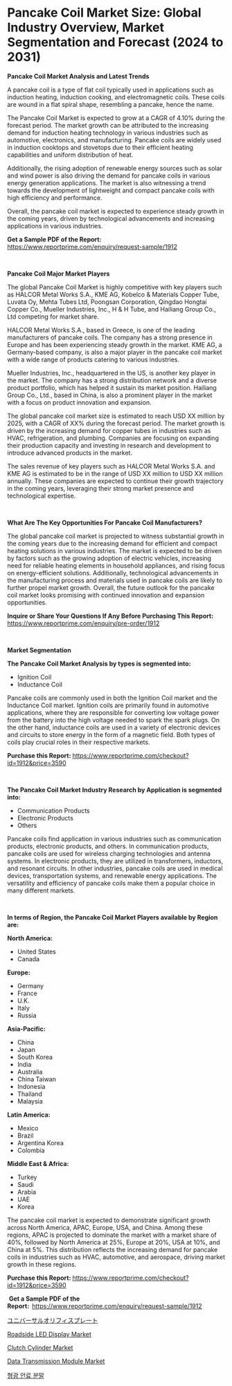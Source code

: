 <p><h1>Pancake Coil Market Size: Global Industry Overview, Market Segmentation and Forecast (2024 to 2031)</h1></p><p><strong>Pancake Coil Market Analysis and Latest Trends</strong></p>
<p><p>A pancake coil is a type of flat coil typically used in applications such as induction heating, induction cooking, and electromagnetic coils. These coils are wound in a flat spiral shape, resembling a pancake, hence the name.</p><p>The Pancake Coil Market is expected to grow at a CAGR of 4.10% during the forecast period. The market growth can be attributed to the increasing demand for induction heating technology in various industries such as automotive, electronics, and manufacturing. Pancake coils are widely used in induction cooktops and stovetops due to their efficient heating capabilities and uniform distribution of heat.</p><p>Additionally, the rising adoption of renewable energy sources such as solar and wind power is also driving the demand for pancake coils in various energy generation applications. The market is also witnessing a trend towards the development of lightweight and compact pancake coils with high efficiency and performance.</p><p>Overall, the pancake coil market is expected to experience steady growth in the coming years, driven by technological advancements and increasing applications in various industries.</p></p>
<p><strong>Get a Sample PDF of the Report:&nbsp;</strong> <a href="https://www.reportprime.com/enquiry/request-sample/1912">https://www.reportprime.com/enquiry/request-sample/1912</a></p>
<p>&nbsp;</p>
<p><strong>Pancake Coil Major Market Players</strong></p>
<p><p>The global Pancake Coil Market is highly competitive with key players such as HALCOR Metal Works S.A., KME AG, Kobelco & Materials Copper Tube, Luvata Oy, Mehta Tubes Ltd, Poongsan Corporation, Qingdao Hongtai Copper Co., Mueller Industries, Inc., H & H Tube, and Hailiang Group Co., Ltd competing for market share.</p><p>HALCOR Metal Works S.A., based in Greece, is one of the leading manufacturers of pancake coils. The company has a strong presence in Europe and has been experiencing steady growth in the market. KME AG, a Germany-based company, is also a major player in the pancake coil market with a wide range of products catering to various industries.</p><p>Mueller Industries, Inc., headquartered in the US, is another key player in the market. The company has a strong distribution network and a diverse product portfolio, which has helped it sustain its market position. Hailiang Group Co., Ltd., based in China, is also a prominent player in the market with a focus on product innovation and expansion.</p><p>The global pancake coil market size is estimated to reach USD XX million by 2025, with a CAGR of XX% during the forecast period. The market growth is driven by the increasing demand for copper tubes in industries such as HVAC, refrigeration, and plumbing. Companies are focusing on expanding their production capacity and investing in research and development to introduce advanced products in the market.</p><p>The sales revenue of key players such as HALCOR Metal Works S.A. and KME AG is estimated to be in the range of USD XX million to USD XX million annually. These companies are expected to continue their growth trajectory in the coming years, leveraging their strong market presence and technological expertise.</p></p>
<p>&nbsp;</p>
<p><strong>What Are The Key Opportunities For Pancake Coil Manufacturers?</strong></p>
<p><p>The global pancake coil market is projected to witness substantial growth in the coming years due to the increasing demand for efficient and compact heating solutions in various industries. The market is expected to be driven by factors such as the growing adoption of electric vehicles, increasing need for reliable heating elements in household appliances, and rising focus on energy-efficient solutions. Additionally, technological advancements in the manufacturing process and materials used in pancake coils are likely to further propel market growth. Overall, the future outlook for the pancake coil market looks promising with continued innovation and expansion opportunities.</p></p>
<p><strong>Inquire or Share Your Questions If Any Before Purchasing This Report:</strong> <a href="https://www.reportprime.com/enquiry/pre-order/1912">https://www.reportprime.com/enquiry/pre-order/1912</a></p>
<p>&nbsp;</p>
<p><strong>Market Segmentation</strong></p>
<p><strong>The Pancake Coil Market Analysis by types is segmented into:</strong></p>
<p><ul><li>Ignition Coil</li><li>Inductance Coil</li></ul></p>
<p><p>Pancake coils are commonly used in both the Ignition Coil market and the Inductance Coil market. Ignition coils are primarily found in automotive applications, where they are responsible for converting low voltage power from the battery into the high voltage needed to spark the spark plugs. On the other hand, inductance coils are used in a variety of electronic devices and circuits to store energy in the form of a magnetic field. Both types of coils play crucial roles in their respective markets.</p></p>
<p><strong>Purchase this Report:&nbsp;</strong><a href="https://www.reportprime.com/checkout?id=1912&price=3590">https://www.reportprime.com/checkout?id=1912&price=3590</a></p>
<p>&nbsp;</p>
<p><strong>The Pancake Coil Market Industry Research by Application is segmented into:</strong></p>
<p><ul><li>Communication Products</li><li>Electronic Products</li><li>Others</li></ul></p>
<p><p>Pancake coils find application in various industries such as communication products, electronic products, and others. In communication products, pancake coils are used for wireless charging technologies and antenna systems. In electronic products, they are utilized in transformers, inductors, and resonant circuits. In other industries, pancake coils are used in medical devices, transportation systems, and renewable energy applications. The versatility and efficiency of pancake coils make them a popular choice in many different markets.</p></p>
<p>&nbsp;</p>
<p><strong>In terms of Region, the Pancake Coil Market Players available by Region are:</strong></p>
<p>
    <p> <strong> North America: </strong>
        <ul>
            <li>United States</li>
            <li>Canada</li>
        </ul>
        </p> 
    <p> <strong> Europe: </strong>
        <ul>
            <li>Germany</li>
            <li>France</li>
            <li>U.K.</li>
            <li>Italy</li>
            <li>Russia</li>
        </ul>
        </p> 
    <p> <strong> Asia-Pacific: </strong>
        <ul>
            <li>China</li>
            <li>Japan</li>
            <li>South Korea</li>
            <li>India</li>
            <li>Australia</li>
            <li>China Taiwan</li>
            <li>Indonesia</li>
            <li>Thailand</li>
            <li>Malaysia</li>
        </ul>
        </p> 
    <p> <strong> Latin America: </strong>
        <ul>
            <li>Mexico</li>
            <li>Brazil</li>
            <li>Argentina Korea</li>
            <li>Colombia</li>
        </ul>
        </p> 
    <p> <strong> Middle East & Africa: </strong>
        <ul>
            <li>Turkey</li>
            <li>Saudi</li>
            <li>Arabia</li>
            <li>UAE</li>
            <li>Korea</li>
        </ul>
    </p>
    </p>
<p><p>The pancake coil market is expected to demonstrate significant growth across North America, APAC, Europe, USA, and China. Among these regions, APAC is projected to dominate the market with a market share of 40%, followed by North America at 25%, Europe at 20%, USA at 10%, and China at 5%. This distribution reflects the increasing demand for pancake coils in industries such as HVAC, automotive, and aerospace, driving market growth in these regions.</p></p>
<p><strong>Purchase this Report: </strong><a href="https://www.reportprime.com/checkout?id=1912&price=3590">https://www.reportprime.com/checkout?id=1912&price=3590</a></p>
<p>&nbsp;<strong>Get a Sample PDF of the Report:&nbsp;&nbsp;</strong><a href="https://www.reportprime.com/enquiry/request-sample/1912">https://www.reportprime.com/enquiry/request-sample/1912</a></p>
<p><strong></strong></p>
<p><p><a href="https://github.com/jkjreqjscoxx7/Market-Research-Report-List-1/blob/main/613636710673.md">ユニバーサルオリフィスプレート</a></p><p><a href="https://github.com/mancsybtousav/Market-Research-Report-List-1/blob/main/roadside-led-display-market.md">Roadside LED Display Market</a></p><p><a href="https://issuu.com/reportprime-2/docs/clutch-cylinder-market-size-2030.pptx">Clutch Cylinder Market</a></p><p><a href="https://github.com/josesg55/Market-Research-Report-List-2/blob/main/data-transmission-module-market.md">Data Transmission Module Market</a></p><p><a href="https://github.com/BrettWeberrt8767765/Market-Research-Report-List-1/blob/main/37454499820.md">형광 안료 분말</a></p></p>